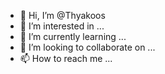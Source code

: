 - 👋 Hi, I’m @Thyakoos
- 👀 I’m interested in ...
- 🌱 I’m currently learning ...
- 💞️ I’m looking to collaborate on ...
- 📫 How to reach me ...

<!---
Thyakoos/Thyakoos is a ✨ special ✨ repository because its `README.md` (this file) appears on your GitHub profile.
You can click the Preview link to take a look at your changes.
--->

